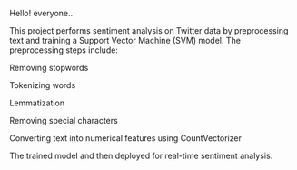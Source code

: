 Hello! everyone..

This project performs sentiment analysis on Twitter data by preprocessing text and training a Support Vector Machine (SVM) model. The preprocessing steps include:

Removing stopwords

Tokenizing words

Lemmatization

Removing special characters

Converting text into numerical features using CountVectorizer

The trained model and then deployed for real-time sentiment analysis.
